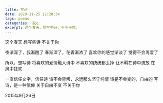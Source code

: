 ```yaml
---
title: 写诗
date: 2020-11-25 12:28:34
tags: poems
categories: 诗文
excerpt: 这个春天，想写些诗，不关于你。
---
```

这个春天
想写些诗
不关于你

夜渐深了，我渐醒了
春渐深了，花香渐浓了
喜欢你的感觉渐淡了
觉得不会再爱了

所以，想写诗
将喜欢的爱情融入诗中
不喜欢的统统都丢掉
让不羁在诗中流放
在风中狂欢

一直信任文字，信任诗
诗不会背叛，永远那么坚守纯情
诗是不会变的，自由的
写诗，是一种信仰
关于自由不变
不关于你

2015年9月26日
